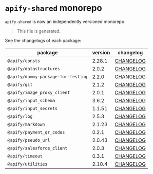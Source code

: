 # `apify-shared` monorepo

`apify-shared` is now an independently versioned monorepo.

> This file is generated.

See the changelogs of each package:

package | version | changelog
--------|---------|----------
`@apify/consts` | 2.28.1 | [CHANGELOG](./packages/consts/CHANGELOG.md)
`@apify/datastructures` | 2.0.2 | [CHANGELOG](./packages/datastructures/CHANGELOG.md)
`@apify/dummy-package-for-testing` | 2.2.0 | [CHANGELOG](./packages/dummy/CHANGELOG.md)
`@apify/git` | 2.1.2 | [CHANGELOG](./packages/git/CHANGELOG.md)
`@apify/image_proxy_client` | 2.0.1 | [CHANGELOG](./packages/image_proxy_client/CHANGELOG.md)
`@apify/input_schema` | 3.6.2 | [CHANGELOG](./packages/input_schema/CHANGELOG.md)
`@apify/input_secrets` | 1.1.51 | [CHANGELOG](./packages/input_secrets/CHANGELOG.md)
`@apify/log` | 2.5.3 | [CHANGELOG](./packages/log/CHANGELOG.md)
`@apify/markdown` | 2.1.23 | [CHANGELOG](./packages/markdown/CHANGELOG.md)
`@apify/payment_qr_codes` | 0.2.1 | [CHANGELOG](./packages/payment_qr_codes/CHANGELOG.md)
`@apify/pseudo_url` | 2.0.43 | [CHANGELOG](./packages/pseudo_url/CHANGELOG.md)
`@apify/salesforce_client` | 2.0.3 | [CHANGELOG](./packages/salesforce_client/CHANGELOG.md)
`@apify/timeout` | 0.3.1 | [CHANGELOG](./packages/timeout/CHANGELOG.md)
`@apify/utilities` | 2.10.4 | [CHANGELOG](./packages/utilities/CHANGELOG.md)
